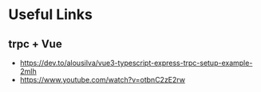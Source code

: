 # Useful Links

## trpc + Vue

- https://dev.to/alousilva/vue3-typescript-express-trpc-setup-example-2mlh
- https://www.youtube.com/watch?v=otbnC2zE2rw